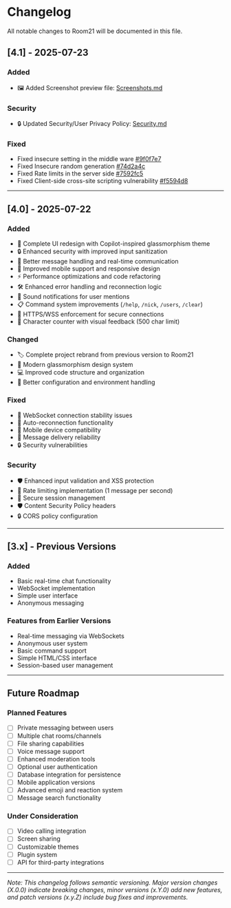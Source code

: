 # Changelog

All notable changes to Room21 will be documented in this file.

## [4.1] - 2025-07-23
### Added
- 🖼 Added Screenshot preview file: [Screenshots.md](https://github.com/NotYarazi/room21/blob/main/brand/Screenshots.md)

### Security
- 🔒 Updated Security/User Privacy Policy: [Security.md](https://github.com/NotYarazi/room21/blob/main/SECURITY.md)
  
### Fixed
- Fixed insecure setting in the middle ware [#9f0f7e7](https://github.com/NotYarazi/room21/commit/9f0f7e72016544434fff4e9f2e745682585e72cb)
- Fixed Insecure random generation [#74d2a4c](https://github.com/NotYarazi/room21/commit/74d2a4cd124e7d2506c07b1a7615cdaf477480ce) 
- Fixed Rate limits in the server side [#7592fc5](https://github.com/NotYarazi/room21/commit/7592fc5ff817e03c8ade1ec5a952a7526b524fd6)
- Fixed Client-side cross-site scripting vulnerability [#f5594d8](https://github.com/NotYarazi/room21/commit/f5594d825a54830ee6611c52cc73ad41787bbafb)

---
## [4.0] - 2025-07-22

### Added
- 🎨 Complete UI redesign with Copilot-inspired glassmorphism theme
- 🔒 Enhanced security with improved input sanitization
- 💬 Better message handling and real-time communication
- 📱 Improved mobile support and responsive design
- ⚡ Performance optimizations and code refactoring
- 🛠 Enhanced error handling and reconnection logic
- 🎵 Sound notifications for user mentions
- 📋 Command system improvements (`/help`, `/nick`, `/users`, `/clear`)
- 🔐 HTTPS/WSS enforcement for secure connections
- 📝 Character counter with visual feedback (500 char limit)

### Changed
- 🏷 Complete project rebrand from previous version to Room21
- 🎨 Modern glassmorphism design system
- 💻 Improved code structure and organization
- 🔧 Better configuration and environment handling

### Fixed
- 🐛 WebSocket connection stability issues
- 🔄 Auto-reconnection functionality
- 📱 Mobile device compatibility
- 🎯 Message delivery reliability
- 🔒 Security vulnerabilities

### Security
- 🛡 Enhanced input validation and XSS protection
- 🚫 Rate limiting implementation (1 message per second)
- 🔐 Secure session management
- 🛡 Content Security Policy headers
- 🔒 CORS policy configuration

---
## [3.x] - Previous Versions

### Added
- Basic real-time chat functionality
- WebSocket implementation
- Simple user interface
- Anonymous messaging

### Features from Earlier Versions
- Real-time messaging via WebSockets
- Anonymous user system
- Basic command support
- Simple HTML/CSS interface
- Session-based user management

---

## Future Roadmap

### Planned Features
- [ ] Private messaging between users
- [ ] Multiple chat rooms/channels
- [ ] File sharing capabilities
- [ ] Voice message support
- [ ] Enhanced moderation tools
- [ ] Optional user authentication
- [ ] Database integration for persistence
- [ ] Mobile application versions
- [ ] Advanced emoji and reaction system
- [ ] Message search functionality

### Under Consideration
- [ ] Video calling integration
- [ ] Screen sharing
- [ ] Customizable themes
- [ ] Plugin system
- [ ] API for third-party integrations

---

*Note: This changelog follows semantic versioning. Major version changes (X.0.0) indicate breaking changes, minor versions (x.Y.0) add new features, and patch versions (x.y.Z) include bug fixes and improvements.*
